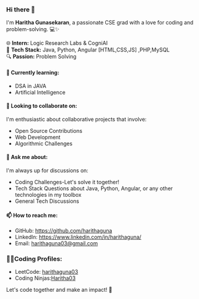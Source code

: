 ### Hi there 👋

I'm  **Haritha Gunasekaran**, a passionate CSE grad with a love for coding and problem-solving. 💻✨

🌐 **Intern:** Logic Research Labs & CogniAI  
🚀 **Tech Stack:** Java, Python, Angular [HTML,CSS,JS] ,PHP,MySQL     
🔍 **Passion:** Problem Solving  

#### 🌱 Currently learning:

- DSA in JAVA
- Artificial Intelligence

#### 👯 Looking to collaborate on:

I'm enthusiastic about collaborative projects that involve:

- Open Source Contributions
- Web Development
- Algorithmic Challenges

#### 💬 Ask me about:

I'm always up for discussions on:

- Coding Challenges-Let's solve it together!
- Tech Stack Questions about Java, Python, Angular, or any other technologies in my toolbox
- General Tech Discussions
  
#### 📫 How to reach me:

- GitHub: https://github.com/harithaguna
- LinkedIn: https://www.linkedin.com/in/harithaguna/
- Email: harithaguna03@gmail.com

### 👩‍💻Coding Profiles:
- LeetCode: [harithaguna03](https://leetcode.com/harithaguna03/)
- Coding Ninjas:[Haritha03](https://www.codingninjas.com/studio/profile/Haritha03)

Let's code together and make an impact! 🌟
